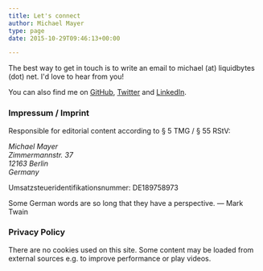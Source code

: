 ```yaml
---
title: Let's connect
author: Michael Mayer
type: page
date: 2015-10-29T09:46:13+00:00

---
```


The best way to get in touch is to write an email to michael (at) liquidbytes (dot) net.
I'd love to hear from you!

You can also find me on [GitHub][1], [Twitter][2] and [LinkedIn][3].

### Impressum / Imprint ###

Responsible for editorial content according to § 5 TMG / § 55 RStV:

<address>
  Michael Mayer<br />
  Zimmermannstr. 37<br />
  12163 Berlin<br />
  Germany
</address>

Umsatzsteueridentifikationsnummer: DE189758973

Some German words are so long that they have a perspective.
— Mark Twain

### Privacy Policy ###
There are no cookies used on this site. Some content may be
loaded from external sources e.g. to improve performance or play videos.

 [1]: https://github.com/lastzero
 [2]: https://twitter.com/lastzero
 [3]: https://www.linkedin.com/in/lastzero/